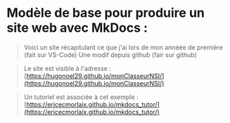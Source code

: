 # Modèle de base pour produire un site web avec MkDocs :

> Voici un site récapitulant ce que j'ai lors de mon annéée de première (fait sur VS-Code)
> Une modif depuis github (fair sur github)

> Le site est visible à l'adresse : [https://hugonoel29.github.io/monClasseurNSI/](https://hugonoel29.github.io/monClasseurNSI/)


> Un tutoriel est associée à cet exemple : [https://ericecmorlaix.github.io/mkdocs_tutor/](https://ericecmorlaix.github.io/mkdocs_tutor/)

